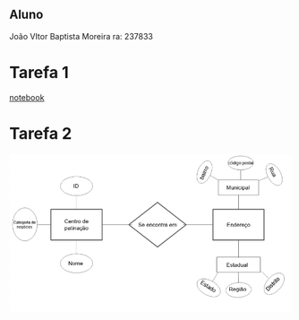 ## **Aluno**
João VItor Baptista Moreira ra: 237833

# Tarefa 1
[notebook](notebook/lab01.ipynb)

# Tarefa 2
![](images/diagrama.png)
